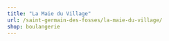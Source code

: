 ```yaml
---
title: "La Maie du Village"
url: /saint-germain-des-fosses/la-maie-du-village/
shop: boulangerie
---
```


